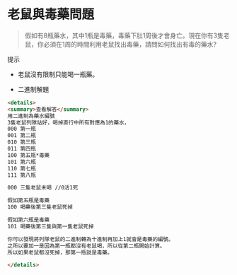 # 老鼠與毒藥問題

> 假如有8瓶藥水，其中1瓶是毒藥，毒藥下肚1周後才會身亡。現在你有3隻老鼠，你必須在1周的時間利用老鼠找出毒藥，請問如何找出有毒的藥水?

提示

- 老鼠沒有限制只能喝一瓶藥。

- 二進制解題



```html
<details>
<summary>查看解答</summary>
用二進制為藥水編號
3隻老鼠列隊站好，喝掉直行中所有對應為1的藥水，
000 第一瓶
001 第二瓶
010 第三瓶
011 第四瓶
100 第五瓶*毒藥
101 第六瓶
110 第七瓶
111 第八瓶

000 三隻老鼠未喝 //0活1死

假如第五瓶是毒藥
100 喝藥後第三隻老鼠死掉

假如第六瓶是毒藥
101 喝藥後第三隻與第一隻老鼠死掉

你可以發現將列隊老鼠的二進制轉為十進制再加上1就會是毒藥的編號。
之所以要加一是因為第一瓶都沒有老鼠喝，所以從第二瓶開始計算。
所以如果老鼠都沒死掉，那第一瓶就是毒藥。

</details>
```

